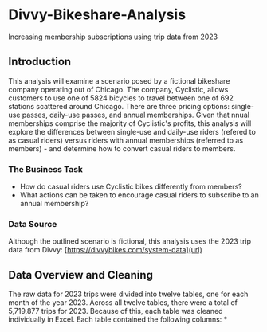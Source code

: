 # Divvy-Bikeshare-Analysis
Increasing membership subscriptions using trip data from 2023

## Introduction
This analysis will examine a scenario posed by a fictional bikeshare company operating out of Chicago. The company, Cyclistic, allows customers to use one of 5824 bicycles to travel between one of 692 stations scattered around Chicago. There are three pricing options: single-use passes, daily-use passes, and annual memberships. Given that nnual memberships comprise the majority of Cyclistic's profits, this analysis will explore the differences between single-use and daily-use riders (refered to as casual riders) versus riders with annual memberships (referred to as members) - and determine how to convert casual riders to members. 

### The Business Task
  * How do casual riders use Cyclistic bikes differently from members? 
  * What actions can be taken to encourage casual riders to subscribe to an annual membership?

### Data Source
Although the outlined scenario is fictional, this analysis uses the 2023 trip data from Divvy: [https://divvybikes.com/system-data](url)


## Data Overview and Cleaning
The raw data for 2023 trips were divided into twelve tables, one for each month of the year 2023. Across all twelve tables, there were a total of 5,719,877 trips for 2023. Because of this, each table was cleaned individually in Excel. Each table contained the following columns:
  * 
